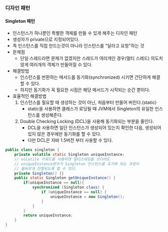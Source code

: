 ### 디자인 패턴
#### Singleton 패턴
- 인스턴스가 하나뿐인 특별한 객체를 만들 수 있게 해주는 디자인 패턴
- 생성자가 private으로 지정되어있다.
- 즉 인스턴스를 직접 만드는것이 아니라 인스턴스를 "달라고 요청"하는 것
- 문제점
    - 단일 스레드라면 문제가 없겠지만 스레드가 여러개인 경우(멀티 스레드) 의도치 않게 여러개의 객체가 만들어질 수 있다.
- 해결방법
    - 인스턴스를 반환하는 메서드를 동기화(synchronized) 시키면 간단하게 해결할 수 있다.
    - 하지만 동기화가 꼭 필요한 시점은 해당 메서드가 시작되는 순간 뿐이다.
- 효율적인 해결방법
    1. 인스턴스를 필요할 때 생성하는 것이 아닌, 처음부터 만들어 버린다.(static)
        - static을 사용하면 클래스가 로딩될 때 JVM에서 Singleton의 유일한 인스턴스를 생성해준다.
    2. Double Checking Locking (DCL)을 사용해 동기화되는 부분을 줄인다.
        - DCL을 사용하면 일단 인스턴스가 생성되어 있는지 확인한 다음, 생성되어 있지 않은 경우에만 동기화를 할 수 있다.
        - 다만 DCL은 자바 1.5버전 부터 사용할 수 있다.
        
```java
public class singleton {
    private volatile static Singleton uniqueInstance; 
    // volatile 키워드를 사용하면 멀티스레딩을 쓰더라도 
    // uniqueInstance변수가 Singleton 인스턴스를 초기화 되는 과정이 
    // 올바르게 진행되도록 할 수 있다.
    private Singleton() {}
    public static Singleton getUniqueInstance() {
        if(uniqueInstance == null){
            synchronized (Singleton.class) {
                if (uniqueInstance == null) {
                    uniqueInstance = new Singleton();
                }
            }
        }
        return uniqueInstance;
    }
}
```